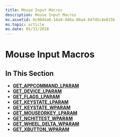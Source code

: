 ```yaml
---
title: Mouse Input Macros
description: Mouse Input Macros
ms.assetid: 0c90dea6-18a9-4d6a-80a4-847d5c4e815b
ms.topic: article
ms.date: 05/31/2018
---
```


# Mouse Input Macros

## In This Section

-   [**GET\_APPCOMMAND\_LPARAM**](/windows/win32/api/winuser/nf-winuser-get_appcommand_lparam)
-   [**GET\_DEVICE\_LPARAM**](/windows/win32/api/winuser/nf-winuser-get_device_lparam)
-   [**GET\_FLAGS\_LPARAM**](/windows/win32/api/winuser/nf-winuser-get_flags_lparam)
-   [**GET\_KEYSTATE\_LPARAM**](/windows/win32/api/winuser/nf-winuser-get_keystate_lparam)
-   [**GET\_KEYSTATE\_WPARAM**](/windows/win32/api/winuser/nf-winuser-get_keystate_wparam)
-   [**GET\_MOUSEORKEY\_LPARAM**](/previous-versions/windows/desktop/legacy/ms646252(v=vs.85))
-   [**GET\_NCHITTEST\_WPARAM**](/windows/win32/api/winuser/nf-winuser-get_nchittest_wparam)
-   [**GET\_WHEEL\_DELTA\_WPARAM**](/windows/win32/api/winuser/nf-winuser-get_wheel_delta_wparam)
-   [**GET\_XBUTTON\_WPARAM**](/windows/win32/api/winuser/nf-winuser-get_xbutton_wparam)

 

 
